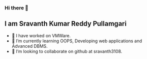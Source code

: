 ### Hi there 👋
## I am Sravanth Kumar Reddy Pullamgari

- 🔭 I have worked on VMWare.
- 🌱 I’m currently learning OOPS, Developing web applications and Advanced DBMS.
- 👯 I’m looking to collaborate on github at sravanth3108.

